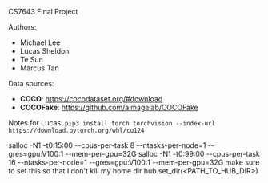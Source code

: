 CS7643 Final Project

Authors:
* Michael Lee
* Lucas Sheldon
* Te Sun
* Marcus Tan

Data sources:
* **COCO**: https://cocodataset.org/#download
* **COCOFake**: https://github.com/aimagelab/COCOFake


Notes for Lucas:
`pip3 install torch torchvision --index-url https://download.pytorch.org/whl/cu124`

salloc -N1 -t0:15:00 --cpus-per-task 8 --ntasks-per-node=1 --gres=gpu:V100:1 --mem-per-gpu=32G
salloc -N1 -t0:99:00 --cpus-per-task 16 --ntasks-per-node=1 --gres=gpu:V100:1 --mem-per-gpu=32G
make sure to set this so that I don't kill my home dir
hub.set_dir(<PATH_TO_HUB_DIR>)